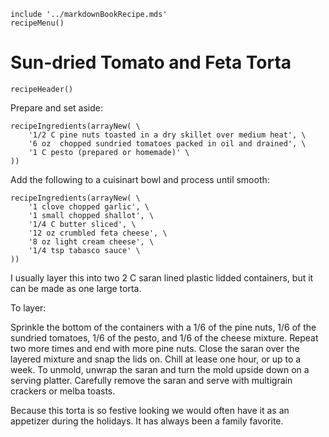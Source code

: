 ~~~ markdown-script
include '../markdownBookRecipe.mds'
recipeMenu()
~~~

# Sun-dried Tomato and Feta Torta

~~~ markdown-script
recipeHeader()
~~~

Prepare and set aside:

~~~ markdown-script
recipeIngredients(arrayNew( \
    '1/2 C pine nuts toasted in a dry skillet over medium heat', \
    '6 oz  chopped sundried tomatoes packed in oil and drained', \
    '1 C pesto (prepared or homemade)' \
))
~~~

Add the following to a cuisinart bowl and process until smooth:

~~~ markdown-script
recipeIngredients(arrayNew( \
    '1 clove chopped garlic', \
    '1 small chopped shallot', \
    '1/4 C butter sliced', \
    '12 oz crumbled feta cheese', \
    '8 oz light cream cheese', \
    '1/4 tsp tabasco sauce' \
))
~~~

I usually layer this into two 2 C saran lined plastic lidded containers, but it can be made as one
large torta.

To layer:

Sprinkle the bottom of the containers with a 1/6 of the pine nuts, 1/6 of the sundried tomatoes, 1/6
of the pesto, and 1/6 of the cheese mixture. Repeat two more times and end with more pine nuts.
Close the saran over the layered mixture and snap the lids on. Chill at lease one hour, or up to a
week. To unmold, unwrap the saran and turn the mold upside down on a serving platter. Carefully
remove the saran and serve with multigrain crackers or melba toasts.

Because this torta is so festive looking we would often have it as an appetizer during the holidays.
It has always been a family favorite.
